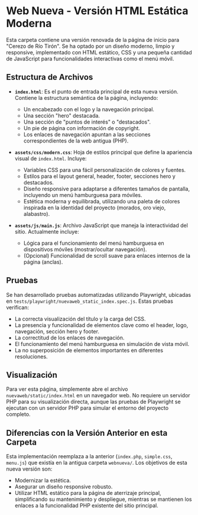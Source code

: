 # Web Nueva - Versión HTML Estática Moderna

Esta carpeta contiene una versión renovada de la página de inicio para "Cerezo de Río Tirón".
Se ha optado por un diseño moderno, limpio y responsive, implementado con HTML estático, CSS y una pequeña cantidad de JavaScript para funcionalidades interactivas como el menú móvil.

## Estructura de Archivos

- **`index.html`**: Es el punto de entrada principal de esta nueva versión. Contiene la estructura semántica de la página, incluyendo:
    - Un encabezado con el logo y la navegación principal.
    - Una sección "hero" destacada.
    - Una sección de "puntos de interés" o "destacados".
    - Un pie de página con información de copyright.
    - Los enlaces de navegación apuntan a las secciones correspondientes de la web antigua (PHP).

- **`assets/css/modern.css`**: Hoja de estilos principal que define la apariencia visual de `index.html`. Incluye:
    - Variables CSS para una fácil personalización de colores y fuentes.
    - Estilos para el layout general, header, footer, secciones hero y destacados.
    - Diseño responsive para adaptarse a diferentes tamaños de pantalla, incluyendo un menú hamburguesa para móviles.
    - Estética moderna y equilibrada, utilizando una paleta de colores inspirada en la identidad del proyecto (morados, oro viejo, alabastro).

- **`assets/js/main.js`**: Archivo JavaScript que maneja la interactividad del sitio. Actualmente incluye:
    - Lógica para el funcionamiento del menú hamburguesa en dispositivos móviles (mostrar/ocultar navegación).
    - (Opcional) Funcionalidad de scroll suave para enlaces internos de la página (anclas).

## Pruebas

Se han desarrollado pruebas automatizadas utilizando Playwright, ubicadas en `tests/playwright/nuevaweb_static_index.spec.js`. Estas pruebas verifican:
- La correcta visualización del título y la carga del CSS.
- La presencia y funcionalidad de elementos clave como el header, logo, navegación, sección hero y footer.
- La correctitud de los enlaces de navegación.
- El funcionamiento del menú hamburguesa en simulación de vista móvil.
- La no superposición de elementos importantes en diferentes resoluciones.

## Visualización

Para ver esta página, simplemente abre el archivo `nuevaweb/static/index.html` en un navegador web. No requiere un servidor PHP para su visualización directa, aunque las pruebas de Playwright se ejecutan con un servidor PHP para simular el entorno del proyecto completo.

## Diferencias con la Versión Anterior en esta Carpeta

Esta implementación reemplaza a la anterior (`index.php`, `simple.css`, `menu.js`) que existía en la antigua carpeta `webnueva/`. Los objetivos de esta nueva versión son:
- Modernizar la estética.
- Asegurar un diseño responsive robusto.
- Utilizar HTML estático para la página de aterrizaje principal, simplificando su mantenimiento y despliegue, mientras se mantienen los enlaces a la funcionalidad PHP existente del sitio principal.
